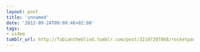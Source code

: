 ```yaml
---
layout: post
title: 'unnamed'
date: '2012-09-24T09:09:46+02:00'
tags:
- video
tumblr_url: http://fabiantheblind.tumblr.com/post/32187207868/rocketpanda-saz-animated-gifs-on-my-website
---
```

